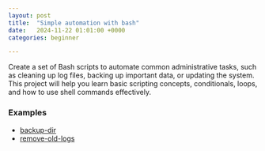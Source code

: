 ```yaml
---
layout: post
title:  "Simple automation with bash"
date:   2024-11-22 01:01:00 +0000
categories: beginner

---
```


Create a set of Bash scripts to automate common administrative tasks, such as cleaning up log files, backing up important data, or updating the system. This project will help you learn basic scripting concepts, conditionals, loops, and how to use shell commands effectively.

### Examples

- [backup-dir][backup-dir]
- [remove-old-logs][remove-old-logs]

[backup-dir]: https://github.com/shuffleSoftware/shufflesoftware.github.io/blob/main/examples/1.beginner/backup_dir.sh
[remove-old-logs]: https://github.com/shuffleSoftware/shufflesoftware.github.io/blob/main/examples/1.beginner/remove_old_logs.sh